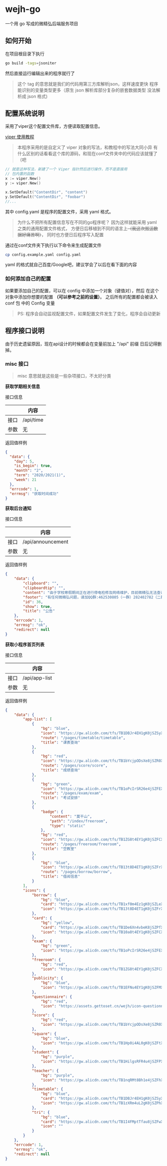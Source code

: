 # wejh-go

一个用 go 写成的微精弘后端服务项目

## 如何开始

在项目根目录下执行
```bash
go build -tags=jsoniter
```

然后直接运行编辑出来的程序就行了

> 这个 tag 的意思就是我们的代码用第三方库解析json，这样速度更快
> 程序能识别的变量类型更多（原生 json 解析库部分复杂的嵌套数据类型
> 没法解析成 json 格式)

## 配置系统说明

采用了viper这个配置文件库，方便读取配置信息。

[viper 使用教程](https://www.liwenzhou.com/posts/Go/viper_tutorial/#autoid-1-4-3)

> 本程序采用的是自定义了 viper 对象的写法，和教程中的写法大同小异
> 有什么区别的话看看这个库的源码，和现在conf文件夹中的代码应该就懂了（吧

```go
// 就是这种写法，新建了一个 Viper 指针然后进行操作，而不是直接用
// 包内置的函数
x := viper.New()
y := viper.New()

x.SetDefault("ContentDir", "content")
y.SetDefault("ContentDir", "foobar")
//...
```

其中 config.yaml 是程序的配置文件，采用 yaml 格式。

> 为什么不把所有配置信息写在不同的go程序呢？
> 因为这样就能采用 yaml 之类的通用配置文件格式，
> 方便日后移植到不同的语言上~~（我这次搬运数据好痛苦啊）~~，
> 同时也方便日后程序写入配置

通过在conf文件夹下执行以下命令来生成配置文件

```bash
cp config.example.yaml config.yaml
```

yaml 的格式就自己百度/Google吧，建议学会了以后在看下面的内容

### 如何添加自己的配置

如果要添加自己的配置，可以在 config 中添加一个对象（键值对），然后 在这个对象中添加你想要的配置 **（可以参考之前的设置）**。
之后所有的配置都会被读入 conf 包 中的 Config 变量

> PS: 程序会自动监视配置文件，如果配置文件发生了变化，程序会自动更新

## 程序接口说明

由于历史遗留原因，现在api设计的时候都会在变量前加上 "/api" 前缀 日后记得删掉。

### misc 接口

> misc 意思就是这些是一些杂项接口，不太好分类

**获取学期相关信息**

接口信息

|  | 内容 | 
| --- | --- |
| 接口 | /api/time |
| 参数 | 无 |

返回值样例

```json
{
  "data": {
    "day": 5,
    "is_begin": true,
    "month": "2",
    "term": "2020/2021(1)",
    "week": 21
  },
  "errcode": 1,
  "errmsg": "获取时间成功"
}
```

**获取后台通知** 

接口信息

|  | 内容 | 
| --- | --- |
| 接口 | /api/announcement |
| 参数 | 无 |

返回值样例
```json
{
    "data": {
        "clipboard": "",
        "clipboardtip": "",
        "content": "由于学校寒假期间正在进行停电检修及网络维护，目前微精弘无法查询到最新的课表、成绩等信息",
        "footer": "有任何微精弘问题，请加QQ群:462530805（一群）282402782（二群）",
        "id": 36,
        "show": true,
        "title": "公告"
    },
    "errcode": 1,
    "errmsg": "ok",
    "redirect": null
}
```

**获取小程序首页列表**

接口信息

| | 内容 |
|--- | --- |
| 接口 | /api/app-list |
| 参数 | 无 |

返回值样例

```json
{
    "data": {
        "app-list": [
            {
                "bg": "blue",
                "icon": "https://gw.alicdn.com/tfs/TB1DBJr4EH1gK0jSZSyXXXtlpXa-1125-300.png",
                "route": "/pages/timetable/timetable",
                "title": "课表查询"
            },
            {
                "bg": "red",
                "icon": "https://gw.alicdn.com/tfs/TB1bYcjpODsXe8jSZR0XXXK6FXa-652-652.png",
                "route": "/pages/score/score",
                "title": "成绩查询"
            },
            {
                "bg": "green",
                "icon": "https://gw.alicdn.com/tfs/TB1oPcIrSR26e4jSZFEXXbwuXXa-652-652.png",
                "route": "/pages/exam/exam",
                "title": "考试安排"
            },
            {
                "badge": {
                    "content": "莫干山",
                    "path": "/index/freeroom",
                    "type": "static"
                },
                "bg": "red",
                "icon": "https://gw.alicdn.com/tfs/TB1ZG8t4EY1gK0jSZFCXXcwqXXa-652-652.png",
                "route": "/pages/freeroom/freeroom",
                "title": "空教室"
            },
            {
                "bg": "blue",
                "icon": "https://gw.alicdn.com/tfs/TB13t8D4ET1gK0jSZFrXXcNCXXa-652-652.png",
                "route": "/pages/borrow/borrow",
                "title": "借阅信息"
            }
        ],
        "icons": {
            "borrow": {
                "bg": "blue",
                "card": "https://gw.alicdn.com/tfs/TB1xf0m4Ez1gK0jSZLeXXb9kVXa-1125-300.png",
                "icon": "https://gw.alicdn.com/tfs/TB13t8D4ET1gK0jSZFrXXcNCXXa-652-652.png"
            },
            "card": {
                "bg": "yellow",
                "card": "https://gw.alicdn.com/tfs/TB1De6Xn4vbeK8jSZPfXXariXXa-1125-300.png",
                "icon": "https://gw.alicdn.com/tfs/TB10a8t4EY1gK0jSZFCXXcwqXXa-652-652.png"
            },
            "exam": {
                "bg": "green",
                "icon": "https://gw.alicdn.com/tfs/TB1oPcIrSR26e4jSZFEXXbwuXXa-652-652.png"
            },
            "freeroom": {
                "bg": "red",
                "icon": "https://gw.alicdn.com/tfs/TB1ZG8t4EY1gK0jSZFCXXcwqXXa-652-652.png"
            },
            "publicity": {
                "bg": "blue",
                "icon": "https://gw.alicdn.com/tfs/TB1EFNu4EY1gK0jSZFMXXaWcVXa-425-400.png"
            },
            "questionnaire": {
                "bg": "red",
                "icon": "https://assets.gettoset.cn/wejh/icon-questionnaire-652-652.png"
            },
            "score": {
                "bg": "red",
                "icon": "https://gw.alicdn.com/tfs/TB1bYcjpODsXe8jSZR0XXXK6FXa-652-652.png"
            },
            "square": {
                "bg": "blue",
                "icon": "https://gw.alicdn.com/tfs/TB1Hp0i4AL0gK0jSZFtXXXQCXXa-400-400.png"
            },
            "student": {
                "bg": "purple",
                "icon": "https://gw.alicdn.com/tfs/TB1HilgsRFR4u4jSZFPXXanzFXa-652-652.png"
            },
            "teacher": {
                "bg": "purple",
                "icon": "https://gw.alicdn.com/tfs/TB1nqRMt8Bh1e4jSZFhXXcC9VXa-652-652.png"
            },
            "timetable": {
                "bg": "blue",
                "card": "https://gw.alicdn.com/tfs/TB1DBJr4EH1gK0jSZSyXXXtlpXa-1125-300.png",
                "icon": "https://gw.alicdn.com/tfs/TB1zXRm4uL2gK0jSZPhXXahvXXa-652-652.png"
            },
            "tri": {
                "bg": "blue",
                "card": "https://gw.alicdn.com/tfs/TB1I4FMptTfau8jSZFwXXX1mVXa-2055-702.png",
                "icon": ""
            }
        }
    },
    "errcode": 1,
    "errmsg": "ok",
    "redirect": null
}
```